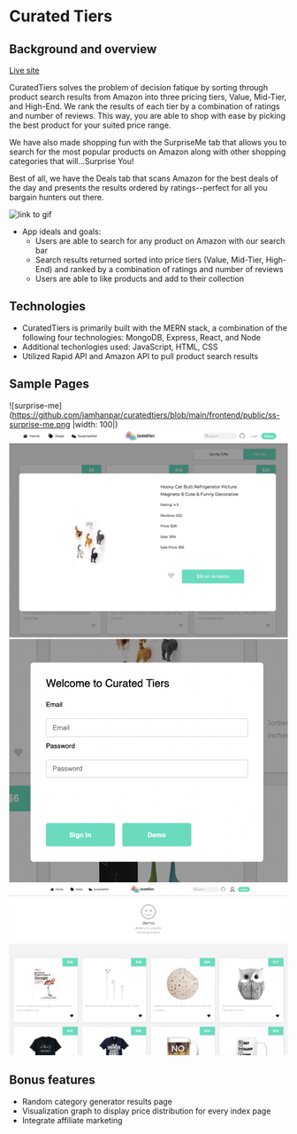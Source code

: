 # Curated Tiers

## Background and overview

[Live site](https://curated-tiers.herokuapp.com/#/)

CuratedTiers solves the problem of decision fatique by sorting through product search results from Amazon into three pricing tiers, Value, Mid-Tier, and High-End. We rank the results of each tier by a combination of ratings and number of reviews. This way, you are able to shop with ease by picking the best product for your suited price range.

We have also made shopping fun with the SurpriseMe tab that allows you to search for the most popular products on Amazon along with other shopping categories that will...Surprise You!

Best of all, we have the Deals tab that scans Amazon for the best deals of the day and presents the results ordered by ratings--perfect for all you bargain hunters out there.

![link to gif](https://github.com/jamhanpar/curatedtiers/blob/main/frontend/public/curated_tiers_gif.gif)

- App ideals and goals: 
  - Users are able to search for any product on Amazon with our search bar
  - Search results returned sorted into price tiers (Value, Mid-Tier, High-End) and ranked by a combination of ratings and number of reviews
  - Users are able to like products and add to their collection

## Technologies
- CuratedTiers is primarily built with the MERN stack, a combination of the following four technologies: MongoDB, Express, React, and Node
- Additional techonlogies used: JavaScript, HTML, CSS 
- Utilized Rapid API and Amazon API to pull product search results

## Sample Pages
![surprise-me](https://github.com/jamhanpar/curatedtiers/blob/main/frontend/public/ss-surprise-me.png |width: 100|)
![show](https://github.com/jamhanpar/curatedtiers/blob/main/frontend/public/ss-show-page.png)
![login-modal](https://github.com/jamhanpar/curatedtiers/blob/main/frontend/public/ss-log-in-modal.png)
![collections](https://github.com/jamhanpar/curatedtiers/blob/main/frontend/public/ss-collections-page.png)

## Bonus features 
- Random category generator results page
- Visualization graph to display price distribution for every index page
- Integrate affiliate marketing

